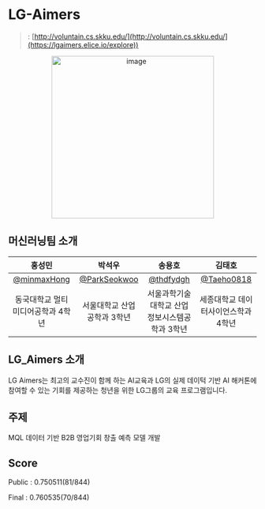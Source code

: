 # LG-Aimers


>  : [http://voluntain.cs.skku.edu/](http://voluntain.cs.skku.edu/](https://lgaimers.elice.io/explore)) <br>


<div align="center">
<img width="329" alt="image" src="https://github.com/minmaxHong/aimers/assets/128283013/b7f97e9a-b653-493b-8a9b-10f267ea9dee">

</div>


## 머신러닝팀 소개

|      홍성민       |          박석우         |       송용호         |      김태호     |                                                                                          
| :------------------------------------------------------------------------------: | :---------------------------------------------------------------------------------------------------------------------------------------------------: | :---------------------------------------------------------------------------------------------------------------------------------------------------------------------------------------------------: | :------------------------------------------------------------------------------: |
|   [@minmaxHong](https://github.com/minmaxHong)   |    [@ParkSeokwoo](https://github.com/ParkSeokwoo)  | [@thdfydgh](https://github.com/thdfydgh)  |  [@Taeho0818](https://github.com/Taeho0818)
| 동국대학교 멀티미디어공학과 4학년 | 서울대학교 산업공학과 3학년 | 서울과학기술대학교 산업정보시스템공학과 3학년 | 세종대학교 데이터사이언스학과 4학년 |

## LG_Aimers 소개

LG Aimers는 최고의 교수진이 함께 하는 AI교육과 LG의 실제 데이턱 기반 AI 해커톤에 참여할 수 있는 기회를 제공하는 청년을 위한 LG그룹의 교육 프로그램입니다.

## 주제
MQL 데이터 기반 B2B 영업기회 창출 예측 모델 개발




## Score

<div>
Public : 0.750511(81/844)
  
Final : 0.760535(70/844)
</div>
